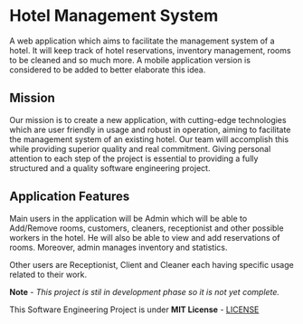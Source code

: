 # **Hotel Management System** 

A web application which aims to facilitate the management system of a hotel. It will keep track of hotel reservations, inventory management, rooms to be cleaned and so much more. A mobile application version is considered to be added to better elaborate this idea. 

## Mission

Our mission is to create a new application, with cutting-edge technologies which are user friendly in usage and robust in operation, aiming to facilitate the management system of an existing hotel. Our team will accomplish this while providing superior quality and real commitment. Giving personal attention to each step of the project is essential to providing a fully structured and a quality software engineering project.

## Application Features

Main users in the application will be Admin which will be able to Add/Remove rooms, customers, cleaners, receptionist and other possible workers in the hotel. He will also be able to view and add reservations of rooms. Moreover, admin manages inventory and statistics.

Other users are Receptionist, Client and Cleaner each having specific usage related to their work.

**Note** - *This project is stil in development phase so it is not yet complete.*


This Software Engineering Project is under **MIT License**  - [LICENSE](https://github.com/jcara16/Hotel-Management-System/blob/master/LICENSE)


